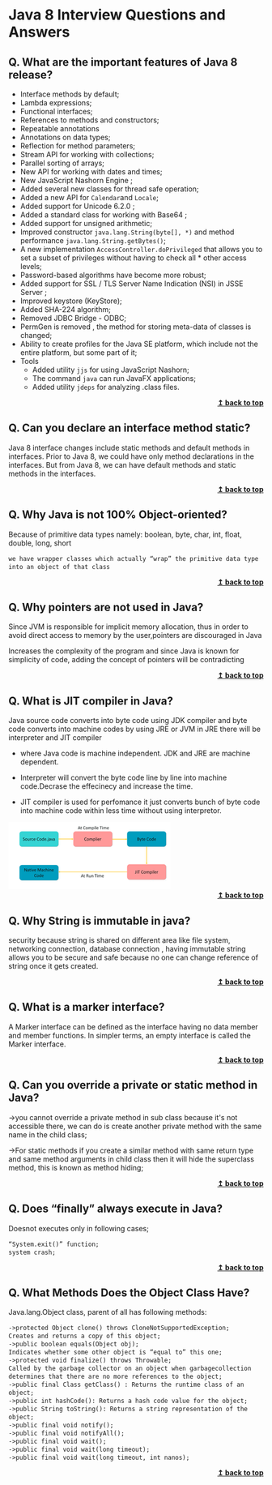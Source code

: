 # Java 8 Interview Questions and Answers

## Q. What are the important features of Java 8 release?

* Interface methods by default;
* Lambda expressions;
* Functional interfaces;
* References to methods and constructors;
* Repeatable annotations
* Annotations on data types;
* Reflection for method parameters;
* Stream API for working with collections;
* Parallel sorting of arrays;
* New API for working with dates and times;
* New JavaScript Nashorn Engine ;
* Added several new classes for thread safe operation;
* Added a new API for `Calendar`and `Locale`;
* Added support for Unicode 6.2.0 ;
* Added a standard class for working with Base64 ;
* Added support for unsigned arithmetic;
* Improved constructor `java.lang.String(byte[], *)` and method performance `java.lang.String.getBytes()`;
* A new implementation `AccessController.doPrivileged` that allows you to set a subset of privileges without having to check all * other access levels;
* Password-based algorithms have become more robust;
* Added support for SSL / TLS Server Name Indication (NSI) in JSSE Server ;
* Improved keystore (KeyStore);
* Added SHA-224 algorithm;
* Removed JDBC Bridge - ODBC;
* PermGen is removed , the method for storing meta-data of classes is changed;
* Ability to create profiles for the Java SE platform, which include not the entire platform, but some part of it;
* Tools
    * Added utility `jjs` for using JavaScript Nashorn;
    * The command `java` can run JavaFX applications;
    * Added utility `jdeps` for analyzing .class files.

<div align="right">
    <b><a href="#">↥ back to top</a></b>
</div>

## Q. Can you declare an interface method static?

Java 8 interface changes include static methods and default methods in interfaces. Prior to Java 8, we could have only method declarations in the interfaces. But from Java 8, we can have default methods and static methods in the interfaces.

<div align="right">
    <b><a href="#">↥ back to top</a></b>
</div>

## Q. Why Java is not 100% Object-oriented?

Because of primitive data types namely: boolean, byte, char, int, float, double, long, short

	we have wrapper classes which actually “wrap” the primitive data type into an object of that class

<div align="right">
    <b><a href="#">↥ back to top</a></b>
</div>

## Q. Why pointers are not used in Java?

Since JVM is responsible for implicit memory allocation, thus in order to avoid direct access to memory by the user,pointers are discouraged in Java

Increases the complexity of the program and since Java is known for simplicity of code, adding the concept of pointers will be contradicting

<div align="right">
    <b><a href="#">↥ back to top</a></b>
</div>

## Q. What is JIT compiler in Java?

Java source code converts into byte code using JDK compiler and byte code converts into machine codes by using JRE or JVM in JRE there will be interpreter and JIT compiler 

* where Java code is machine independent. JDK and JRE are machine dependent.

* Interpreter will convert the byte code line by line into machine code.Decrase the effecinecy and increase the time.

* JIT compiler is used for perfomance it just converts bunch of byte code into machine code within less time without using interpretor.

<img src="assets/JIT.png" alt="Jit Compiler" />

<div align="right">
    <b><a href="#">↥ back to top</a></b>
</div>

## Q. Why String is immutable in java?

security because string is shared on different area like file system, networking connection, database connection , having immutable string allows you to be secure and safe because no one can change reference of string once it gets created.

<div align="right">
    <b><a href="#">↥ back to top</a></b>
</div>

## Q. What is a marker interface?

A Marker interface can be defined as the interface having no data member and member functions. In simpler terms, an empty interface is called the Marker interface.

<div align="right">
    <b><a href="#">↥ back to top</a></b>
</div>

## Q. Can you override a private or static method in Java?

->you cannot override a private method in sub class because it's not accessible there, we can do is create another private method with the same name in the child class;

->For static methods if you create a similar method with same return type and same method arguments in child class then it will hide the superclass method, this is known as method hiding;

<div align="right">
    <b><a href="#">↥ back to top</a></b>
</div>
 
## Q. Does “finally” always execute in Java?

Doesnot executes only in following cases;

	“System.exit()” function;
	system crash;

<div align="right">
    <b><a href="#">↥ back to top</a></b>
</div>
 
## Q. What Methods Does the Object Class Have?

Java.lang.Object class, parent of all has following methods:
	
	->protected Object clone() throws CloneNotSupportedException;
	Creates and returns a copy of this object;
	->public boolean equals(Object obj);
	Indicates whether some other object is “equal to” this one;
	->protected void finalize() throws Throwable;
	Called by the garbage collector on an object when garbagecollection   determines that there are no more references to the object;
	->public final Class getClass() : Returns the runtime class of an object;
	->public int hashCode(): Returns a hash code value for the object;
	->public String toString(): Returns a string representation of the object;
	->public final void notify();
	->public final void notifyAll();
	->public final void wait();
	->public final void wait(long timeout);
	->public final void wait(long timeout, int nanos);

<div align="right">
    <b><a href="#">↥ back to top</a></b>
</div>
